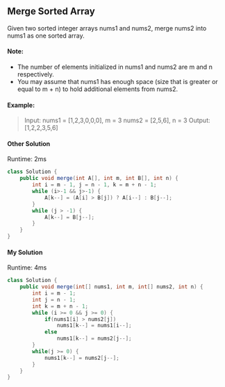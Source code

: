 ## Merge Sorted Array

Given two sorted integer arrays nums1 and nums2, merge nums2 into nums1 as one sorted array.

#### Note:

* The number of elements initialized in nums1 and nums2 are m and n respectively.
* You may assume that nums1 has enough space (size that is greater or equal to m + n) to hold additional elements from nums2.

#### Example:

>Input:
nums1 = [1,2,3,0,0,0], m = 3
nums2 = [2,5,6],       n = 3
Output: [1,2,2,3,5,6]

#### Other Solution

Runtime: 2ms

```java
class Solution {
    public void merge(int A[], int m, int B[], int n) {
        int i = m - 1, j = n - 1, k = m + n - 1;
        while (i>-1 && j>-1) {
            A[k--] = (A[i] > B[j]) ? A[i--] : B[j--];
        }
        while (j > -1) {
            A[k--] = B[j--];
        }        
    }
}
```


#### My Solution

Runtime: 4ms

```java
class Solution {
    public void merge(int[] nums1, int m, int[] nums2, int n) {
        int i = m - 1;
		int j = n - 1;
		int k = m + n - 1;
		while (i >= 0 && j >= 0) {
			if(nums1[i] > nums2[j])
				nums1[k--] = nums1[i--];
			else
				nums1[k--] = nums2[j--];
		}
		while(j >= 0) {
            nums1[k--] = nums2[j--];
        }
    }
}
```
